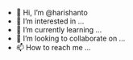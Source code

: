 - 👋 Hi, I’m @harishanto
- 👀 I’m interested in ...
- 🌱 I’m currently learning ...
- 💞️ I’m looking to collaborate on ...
- 📫 How to reach me ...

<!---
harishanto/harishanto is a ✨ special ✨ repository because its `README.md` (this file) appears on your GitHub profile.
You can click the Preview link to take a look at your changes.
--->
